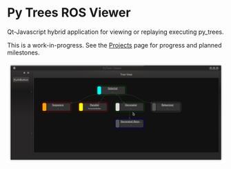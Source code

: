 # Py Trees ROS Viewer

Qt-Javascript hybrid application for viewing or replaying executing py_trees.

This is a work-in-progress. See the [Projects](https://github.com/splintered-reality/py_trees_ros_viewer/projects?query=is%3Aopen+sort%3Acreated-asc) page for progress and planned milestones.

![Status Highlights](images/screenshot.png?raw=true "Rendering a Tree")
